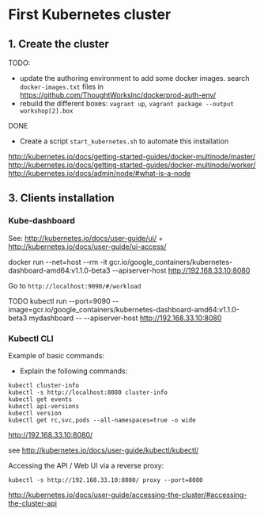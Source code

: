 # First Kubernetes cluster

## 1. Create the cluster

TODO:
- update the authoring environment to add some docker images. search `docker-images.txt` files in https://github.com/ThoughtWorksInc/dockerprod-auth-env/
- rebuild the different boxes: `vagrant up`, `vagrant package --output workshop[2].box`

DONE
- Create a script `start_kubernetes.sh` to automate this installation

http://kubernetes.io/docs/getting-started-guides/docker-multinode/master/
http://kubernetes.io/docs/getting-started-guides/docker-multinode/worker/
http://kubernetes.io/docs/admin/node/#what-is-a-node


## 3. Clients installation

### Kube-dashboard

See: http://kubernetes.io/docs/user-guide/ui/ + http://kubernetes.io/docs/user-guide/ui-access/

docker run --net=host --rm -it gcr.io/google_containers/kubernetes-dashboard-amd64:v1.1.0-beta3 --apiserver-host http://192.168.33.10:8080

Go to `http://localhost:9090/#/workload`

TODO
kubectl run --port=9090 --image=gcr.io/google_containers/kubernetes-dashboard-amd64:v1.1.0-beta3 mydashboard -- --apiserver-host http://192.168.33.10:8080

### Kubectl CLI

Example of basic commands:


* Explain the following commands:

```
kubectl cluster-info
kubectl -s http://localhost:8080 cluster-info
kubectl get events
kubectl api-versions
kubectl version
kubectl get rc,svc,pods --all-namespaces=true -o wide
```

http://192.168.33.10:8080/

see http://kubernetes.io/docs/user-guide/kubectl/kubectl/

Accessing the API / Web UI via a reverse proxy:

`kubectl -s http://192.168.33.10:8080/ proxy --port=8080`

http://kubernetes.io/docs/user-guide/accessing-the-cluster/#accessing-the-cluster-api